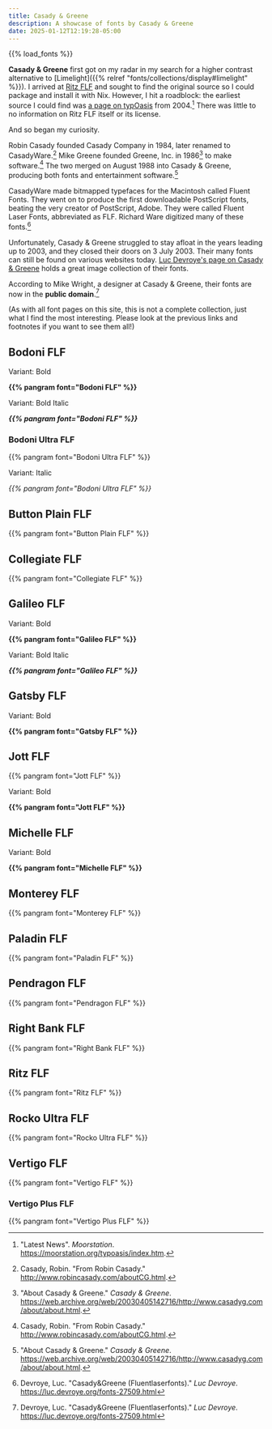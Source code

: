 ```yaml
---
title: Casady & Greene
description: A showcase of fonts by Casady & Greene
date: 2025-01-12T12:19:28-05:00
---
```


{{% load_fonts %}}

**Casady & Greene** first got on my radar in my search for a higher contrast alternative to
[Limelight]({{% relref "fonts/collections/display#limelight" %}}). I arrived at
<a href="#ritz-flf">Ritz FLF</a> and sought to find the original source so I could package
and install it with Nix. However, I hit a roadblock: the earliest source I could find was
[a page on typOasis](https://moorstation.org/typoasis/designers/casady_greene/index.htm)
from 2004.[^1] There was little to no information on Ritz FLF itself or its license.

And so began my curiosity.

Robin Casady founded Casady Company in 1984, later renamed to CasadyWare.[^2]
Mike Greene founded Greene, Inc. in 1986[^3] to make software.[^2]
The two merged on August 1988 into Casady & Greene, producing both fonts and entertainment software.[^3]

CasadyWare made bitmapped typefaces for the Macintosh called Fluent Fonts. They went on to produce
the first downloadable PostScript fonts, beating the very creator of PostScript, Adobe. They were
called Fluent Laser Fonts, abbreviated as FLF. Richard Ware digitized many of these fonts.[^4]

Unfortunately, Casady & Greene struggled to stay afloat in the years leading up to 2003,
and they closed their doors on 3 July 2003. Their many fonts can still be found on various
websites today. [Luc Devroye's page on Casady & Greene](https://luc.devroye.org/fonts-27509.html)
holds a great image collection of their fonts.

According to Mike Wright, a designer at Casady & Greene, their fonts are now in the
**public domain**.[^4]

(As with all font pages on this site, this is not a complete collection, just what I find the
most interesting. Please look at the previous links and footnotes if you want to see them all!)

## Bodoni FLF

<span class="primary">Variant</span>: Bold
<div style="font-weight: bold">{{% pangram font="Bodoni FLF" %}}</div>

<span class="primary">Variant</span>: Bold Italic
<div style="font-weight: bold; font-style: italic;">
    {{% pangram font="Bodoni FLF" %}}
</div>

### Bodoni Ultra FLF

{{% pangram font="Bodoni Ultra FLF" %}}

<span class="primary">Variant</span>: Italic
<div style="font-style: italic">{{% pangram font="Bodoni Ultra FLF" %}}</div>

## Button Plain FLF

{{% pangram font="Button Plain FLF" %}}

## Collegiate FLF

{{% pangram font="Collegiate FLF" %}}

## Galileo FLF

<span class="primary">Variant</span>: Bold
<div style="font-weight: bold">{{% pangram font="Galileo FLF" %}}</div>

<span class="primary">Variant</span>: Bold Italic
<div style="font-weight: bold; font-style: italic;">
    {{% pangram font="Galileo FLF" %}}
</div>

## Gatsby FLF

<span class="primary">Variant</span>: Bold
<div style="font-weight: bold">{{% pangram font="Gatsby FLF" %}}</div>

## Jott FLF

{{% pangram font="Jott FLF" %}}

<span class="primary">Variant</span>: Bold
<div style="font-weight: bold">{{% pangram font="Jott FLF" %}}</div>

## Michelle FLF

<span class="primary">Variant</span>: Bold
<div style="font-weight: bold">{{% pangram font="Michelle FLF" %}}</div>

## Monterey FLF

{{% pangram font="Monterey FLF" %}}

## Paladin FLF

{{% pangram font="Paladin FLF" %}}

## Pendragon FLF

{{% pangram font="Pendragon FLF" %}}

## Right Bank FLF

{{% pangram font="Right Bank FLF" %}}

## Ritz FLF

{{% pangram font="Ritz FLF" %}}

## Rocko Ultra FLF

{{% pangram font="Rocko Ultra FLF" %}}

## Vertigo FLF

{{% pangram font="Vertigo FLF" %}}

### Vertigo Plus FLF

{{% pangram font="Vertigo Plus FLF" %}}

[^1]: "Latest News". *Moorstation*. https://moorstation.org/typoasis/index.htm.
[^2]: Casady, Robin. "From Robin Casady." http://www.robincasady.com/aboutCG.html.
[^3]: "About Casady & Greene." *Casady & Greene*. https://web.archive.org/web/20030405142716/http://www.casadyg.com/about/about.html.
[^4]: Devroye, Luc. "Casady&Greene (Fluentlaserfonts)." *Luc Devroye*. https://luc.devroye.org/fonts-27509.html
[^5]: "Official Casady & Greene, Inc. Closing Statement." http://www.robincasady.com/aboutCG.html.
